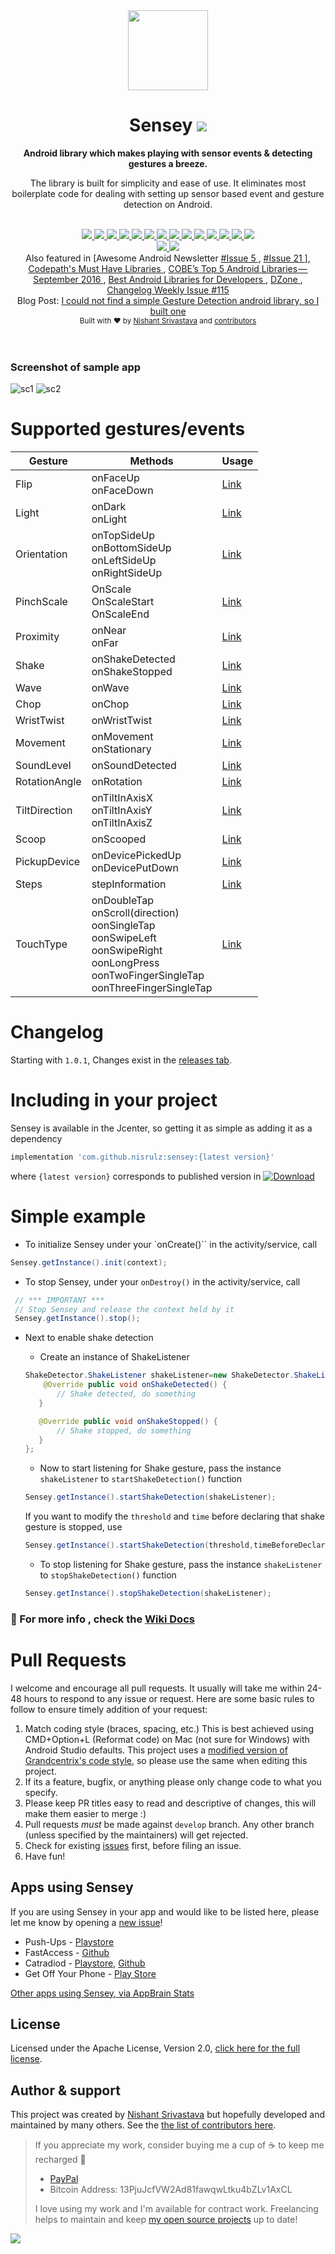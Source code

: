 <div align="center">
  <img src="/img/logo_color.png" height="128" />
</div>

<h1 align="center">Sensey <a href="https://twitter.com/intent/tweet?text=Sensey%3A%20Android%20library%20which%20makes%20playing%20with%20sensor%20events%20%26%20detecting%20gestures%20a%20breeze%F0%9F%98%8E&url=https://github.com/nisrulz/sensey&via=nisrulz&hashtags=AndroidDev">
        <img src="https://img.shields.io/twitter/url/http/shields.io.svg?style=social"/>
    </a></h1>

<div align="center">
  <strong>Android library which makes playing with sensor events & detecting gestures a breeze.</strong>
  <p>The library is built for simplicity and ease of use. It eliminates most boilerplate code for dealing with setting up sensor based event and gesture detection on Android.</p>
</div>
<br/>
<div align="center">
    <!-- Bintray -->
    <a href="https://bintray.com/nisrulz/maven/com.github.nisrulz%3Asensey/_latestVersion">
        <img src="https://api.bintray.com/packages/nisrulz/maven/com.github.nisrulz%3Asensey/images/download.svg"/>
    </a>
    <!-- API -->
    <a href="https://android-arsenal.com/api?level=14">
        <img src="https://img.shields.io/badge/API-14%2B-orange.svg?style=flat"/>
    </a>
    <!-- Android Arsenal -->
    <a href="https://android-arsenal.com/details/1/3550">
        <img src="https://img.shields.io/badge/Android%20Arsenal-Sensey-green.svg?style=true"/>
    </a>
    <!-- Android Sweets -->
    <a href="https://androidsweets.ongoodbits.com/2016/05/26/issue-20">
        <img src="https://img.shields.io/badge/AndroidSweets-%2320-ff69b4.svg"/>
    </a>
    <!-- Android Dev Digest -->
    <a href="https://www.androiddevdigest.com/digest-100/">
        <img src="https://img.shields.io/badge/AndroidDev%20Digest-%23100-blue.svg"/>
    </a>
    <!-- Android Dev Digest -->
    <a href="https://www.androiddevdigest.com/digest-131/">
        <img src="https://img.shields.io/badge/AndroidDev%20Digest-%23131-blue.svg"/>
    </a>
    <!-- Android Weekly -->
    <a href="http://androidweekly.net/issues/issue-209">
        <img src="https://img.shields.io/badge/Android%20Weekly-%23209-blue.svg"/>
    </a>
    <!-- Android Weekly -->
    <a href="http://androidweekly.net/issues/issue-245">
        <img src="https://img.shields.io/badge/Android%20Weekly-%23245-blue.svg"/>
    </a>
    <!-- Awesome Android -->
    <a href="https://snowdream.github.io/awesome-android/Other.html#Gesture">
        <img src="https://cdn.rawgit.com/sindresorhus/awesome/d7305f38d29fed78fa85652e3a63e154dd8e8829/media/badge.svg"/>
    </a>
    <!-- GitHub stars -->
    <a href="https://github.com/nisrulz/sensey">
        <img src="https://img.shields.io/github/stars/nisrulz/sensey.svg?style=social&label=Star"/>
    </a>
    <!-- GitHub forks -->
    <a href="https://github.com/nisrulz/sensey/fork">
        <img src="hhttps://img.shields.io/github/forks/nisrulz/sensey.svg?style=social&label=Fork"/>
    </a>
    <!-- GitHub watchers -->
    <a href="https://github.com/nisrulz/sensey">
        <img src="https://img.shields.io/github/watchers/nisrulz/sensey.svg?style=social&label=Watch"/>
    </a>
    <!-- Say Thanks! -->
    <a href="https://saythanks.io/to/nisrulz">
        <img src="https://img.shields.io/badge/Say%20Thanks-!-1EAEDB.svg"/>
    </a>
    <a href="https://www.paypal.me/nisrulz/5usd">
        <img src="https://img.shields.io/badge/$-donate-ff69b4.svg?maxAge=2592000&amp;style=flat">
    </a>
    <br/>
     <!-- GitHub followers -->
    <a href="https://github.com/nisrulz/sensey">
        <img src="https://img.shields.io/github/followers/nisrulz.svg?style=social&label=Follow%20@nisrulz"/>
    </a>
    <!-- Twitter Follow -->
    <a href="https://twitter.com/nisrulz">
        <img src="https://img.shields.io/twitter/follow/nisrulz.svg?style=social"/>
    </a>
</div>

<div align="center">
    Also featured in [Awesome Android Newsletter
    <a href="https://android.libhunt.com/newsletter/5">
         #Issue 5
    </a>, 
    <a href="https://android.libhunt.com/newsletter/21">
         #Issue 21
    </a>],
    <a href="https://github.com/codepath/android_guides/wiki/Must-Have-libraries#convenience">
         Codepath's Must Have Libraries
    </a>, 
    <a href="https://medium.cobeisfresh.com/cobes-top-5-android-libraries-september-2016-883757e61bf0#.oe2lzaxyn">
         COBE’s Top 5 Android Libraries — September 2016
    </a>, 
    <a href="https://cloudrail.com/best-android-libraries-for-developers/">
         Best Android Libraries for Developers
    </a>, 
    <a href="https://dzone.com/articles/this-week-in-mobile-may-15">
         DZone
    </a>, 
    <a href="http://email.changelog.com/t/t-310383437622D164">
        Changelog Weekly Issue #115
    </a>
</div>

<div align="center">
    Blog Post: 
    <a href="https://android.jlelse.eu/i-could-not-find-a-simple-gesture-detection-android-library-so-i-built-one-334c0a307c16#.1us4zgise">
         I could not find a simple Gesture Detection android library, so I built one
    </a>
</div>

<div align="center">
  <sub>Built with ❤︎ by
  <a href="https://twitter.com/nisrulz">Nishant Srivastava</a> and
  <a href="https://github.com/nisrulz/sensey/graphs/contributors">
    contributors
  </a>
</div>
<br/>
<br/>

### Screenshot of sample app

![sc1](img/sc1.png) ![sc2](img/sc2.png)

# Supported gestures/events

| Gesture       | Methods                                                                                                                                                        | Usage                                                              |
| ------------- | -------------------------------------------------------------------------------------------------------------------------------------------------------------- | ------------------------------------------------------------------ |
| Flip          | onFaceUp<br/>onFaceDown                                                                                                                                        | [Link](https://github.com/nisrulz/sensey/wiki/Usage#flip)          |
| Light         | onDark<br/>onLight                                                                                                                                             | [Link](https://github.com/nisrulz/sensey/wiki/Usage#light)         |
| Orientation   | onTopSideUp<br/>onBottomSideUp<br/>onLeftSideUp<br/>onRightSideUp                                                                                              | [Link](https://github.com/nisrulz/sensey/wiki/Usage#orientation)   |
| PinchScale    | OnScale<br/>OnScaleStart<br/>OnScaleEnd                                                                                                                        | [Link](https://github.com/nisrulz/sensey/wiki/Usage#pinchscale)    |
| Proximity     | onNear<br/>onFar                                                                                                                                               | [Link](https://github.com/nisrulz/sensey/wiki/Usage#proximity)     |
| Shake         | onShakeDetected<br/>onShakeStopped                                                                                                                             | [Link](https://github.com/nisrulz/sensey/wiki/Usage#shake)         |
| Wave          | onWave                                                                                                                                                         | [Link](https://github.com/nisrulz/sensey/wiki/Usage#wave)          |
| Chop          | onChop                                                                                                                                                         | [Link](https://github.com/nisrulz/sensey/wiki/Usage#chop)          |
| WristTwist    | onWristTwist                                                                                                                                                   | [Link](https://github.com/nisrulz/sensey/wiki/Usage#wristtwist)    |
| Movement      | onMovement<br/>onStationary                                                                                                                                    | [Link](https://github.com/nisrulz/sensey/wiki/Usage#movement)      |
| SoundLevel    | onSoundDetected                                                                                                                                                | [Link](https://github.com/nisrulz/sensey/wiki/Usage#soundlevel)    |
| RotationAngle | onRotation                                                                                                                                                     | [Link](https://github.com/nisrulz/sensey/wiki/Usage#rotationangle) |
| TiltDirection | onTiltInAxisX<br/>onTiltInAxisY<br/>onTiltInAxisZ                                                                                                              | [Link](https://github.com/nisrulz/sensey/wiki/Usage#tiltdirection) |
| Scoop         | onScooped                                                                                                                                                      | [Link](https://github.com/nisrulz/sensey/wiki/Usage#scoop)         |
| PickupDevice  | onDevicePickedUp<br/>onDevicePutDown                                                                                                                           | [Link](https://github.com/nisrulz/sensey/wiki/Usage#pickupdevice)  |
| Steps         | stepInformation                                                                                                                                                | [Link](https://github.com/nisrulz/sensey/wiki/Usage#steps)         |
| TouchType     | onDoubleTap<br/>onScroll(direction)<br/>oonSingleTap<br/>oonSwipeLeft<br/>oonSwipeRight<br/>oonLongPress<br/>oonTwoFingerSingleTap<br/>oonThreeFingerSingleTap | [Link](https://github.com/nisrulz/sensey/wiki/Usage#touchtype)     |

# Changelog

Starting with `1.0.1`, Changes exist in the [releases tab](https://github.com/nisrulz/sensey/releases).

# Including in your project

Sensey is available in the Jcenter, so getting it as simple as adding it as a dependency

```gradle
implementation 'com.github.nisrulz:sensey:{latest version}'
```

where `{latest version}` corresponds to published version in [ ![Download](https://api.bintray.com/packages/nisrulz/maven/com.github.nisrulz%3Asensey/images/download.svg) ](https://bintray.com/nisrulz/maven/com.github.nisrulz%3Asensey/_latestVersion)

# Simple example

- To initialize Sensey under your `onCreate()`` in the activity/service, call

```java
Sensey.getInstance().init(context);
```

- To stop Sensey, under your `onDestroy()` in the activity/service, call

```java
 // *** IMPORTANT ***
 // Stop Sensey and release the context held by it
 Sensey.getInstance().stop();
```

- Next to enable shake detection

  - Create an instance of ShakeListener

  ```java
  ShakeDetector.ShakeListener shakeListener=new ShakeDetector.ShakeListener() {
      @Override public void onShakeDetected() {
         // Shake detected, do something
     }

     @Override public void onShakeStopped() {
         // Shake stopped, do something
     }
  };
  ```

  - Now to start listening for Shake gesture, pass the instance `shakeListener` to `startShakeDetection()` function

  ```java
  Sensey.getInstance().startShakeDetection(shakeListener);
  ```

  If you want to modify the `threshold` and `time` before declaring that shake gesture is stopped, use

  ```java
  Sensey.getInstance().startShakeDetection(threshold,timeBeforeDeclaringShakeStopped,shakeListener);
  ```

  - To stop listening for Shake gesture, pass the instance `shakeListener` to `stopShakeDetection()` function

  ```java
  Sensey.getInstance().stopShakeDetection(shakeListener);
  ```

### :page_with_curl: For more info , check the **[Wiki Docs](https://github.com/nisrulz/sensey/wiki/Usage)**

# Pull Requests

I welcome and encourage all pull requests. It usually will take me within 24-48 hours to respond to any issue or request. Here are some basic rules to follow to ensure timely addition of your request:

1. Match coding style (braces, spacing, etc.) This is best achieved using CMD+Option+L (Reformat code) on Mac (not sure for Windows) with Android Studio defaults. This project uses a [modified version of Grandcentrix's code style](https://github.com/nisrulz/AndroidCodeStyle/tree/nishant-config), so please use the same when editing this project.
2. If its a feature, bugfix, or anything please only change code to what you specify.
3. Please keep PR titles easy to read and descriptive of changes, this will make them easier to merge :)
4. Pull requests _must_ be made against `develop` branch. Any other branch (unless specified by the maintainers) will get rejected.
5. Check for existing [issues](https://github.com/nisrulz/sensey/issues) first, before filing an issue.
6. Have fun!

## Apps using Sensey

If you are using Sensey in your app and would like to be listed here, please let me know by opening a [new issue](https://github.com/nisrulz/sensey/issues/new)!

- Push-Ups - [Playstore](https://play.google.com/store/apps/details?id=com.mk.push)
- FastAccess - [Github](https://github.com/k0shk0sh/FastAccess)
- Catradiod - [Playstore](https://play.google.com/store/apps/details?id=com.yopachara.catradiod), [Github](https://github.com/yopachara/Catradiod)
- Get Off Your Phone - [Play Store](https://play.google.com/store/apps/details?id=com.nephi.getoffyourphone)

[Other apps using Sensey, via AppBrain Stats](https://www.appbrain.com/stats/libraries/details/sensey/sensey)

## License

Licensed under the Apache License, Version 2.0, [click here for the full license](/LICENSE.txt).

## Author & support

This project was created by [Nishant Srivastava](https://github.com/nisrulz/nisrulz.github.io#nishant-srivastava) but hopefully developed and maintained by many others. See the [the list of contributors here](https://github.com/nisrulz/sensey/graphs/contributors).

> If you appreciate my work, consider buying me a cup of :coffee: to keep me recharged :metal:
>
> - [PayPal](https://www.paypal.me/nisrulz/5usd)
> - Bitcoin Address: 13PjuJcfVW2Ad81fawqwLtku4bZLv1AxCL
>
> I love using my work and I'm available for contract work. Freelancing helps to maintain and keep [my open source projects](https://github.com/nisrulz/) up to date!

<img src="http://forthebadge.com/images/badges/built-for-android.svg" />
